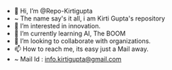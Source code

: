 - 👋 Hi, I’m @Repo-Kirtigupta
-  ~ The name say's it all, i am Kirti Gupta's repository 
- 👀 I’m interested in innovation. 
- 🌱 I’m currently learning AI, The BOOM
- 💞️ I’m looking to collaborate with organizations.
- 📫 How to reach me, its easy just a Mail away.
- ~ Mail Id : info.kirtigupta@gmail.com 

<!---
Repo-Kirtigupta/Repo-Kirtigupta is a ✨ special ✨ repository because its `README.md` (this file) appears on your GitHub profile.
You can click the Preview link to take a look at your changes.
--->
